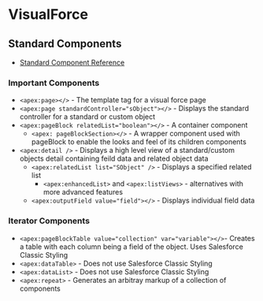 # VisualForce
## Standard Components
* [Standard Component Reference](https://developer.salesforce.com/docs/atlas.en-us.224.0.pages.meta/pages/pages_compref.htm?_ga=2.130643531.557902492.1665069460-1334770197.1660755932)
### Important Components
* `<apex:page></>` - The template tag for a visual force page
* `<apex:page standardController="sObject"></>` - Displays the standard controller for a standard or custom object
* `<apex:pageBlock relatedList="boolean"></>` - A container component
  * `<apex: pageBlockSection></>` - A wrapper component used with pageBlock to enable the looks and feel of its children components
* `<apex:detail />` - Displays a high level view of a standard/custom objects detail containing feild data and related object data
  * `<apex:relatedList list="SObject" />` - Displays a specified related list
    *  `<apex:enhancedList>` and `<apex:listViews>` - alternatives with more advanced features
  * `<apex:outputField value="field"></>` - Displays individual field data
### Iterator Components
* `<apex:pageBlockTable value="collection" var="variable"></>`- Creates a table with each column being a field of the object. Uses Salesforce Classic Styling
* `<apex:dataTable>` - Does not use Salesforce Classic Styling 
* `<apex:dataList>` - Does not use Salesforce Classic Styling 
* `<apex:repeat>` - Generates an arbitray markup of a collection of components

